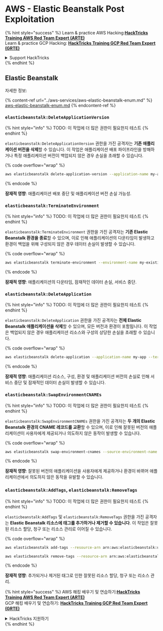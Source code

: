 # AWS - Elastic Beanstalk Post Exploitation

{% hint style="success" %}
Learn & practice AWS Hacking:<img src="../../../.gitbook/assets/image (1) (1) (1).png" alt="" data-size="line">[**HackTricks Training AWS Red Team Expert (ARTE)**](https://training.hacktricks.xyz/courses/arte)<img src="../../../.gitbook/assets/image (1) (1) (1).png" alt="" data-size="line">\
Learn & practice GCP Hacking: <img src="../../../.gitbook/assets/image (2).png" alt="" data-size="line">[**HackTricks Training GCP Red Team Expert (GRTE)**<img src="../../../.gitbook/assets/image (2).png" alt="" data-size="line">](https://training.hacktricks.xyz/courses/grte)

<details>

<summary>Support HackTricks</summary>

* Check the [**subscription plans**](https://github.com/sponsors/carlospolop)!
* **Join the** 💬 [**Discord group**](https://discord.gg/hRep4RUj7f) or the [**telegram group**](https://t.me/peass) or **follow** us on **Twitter** 🐦 [**@hacktricks\_live**](https://twitter.com/hacktricks_live)**.**
* **Share hacking tricks by submitting PRs to the** [**HackTricks**](https://github.com/carlospolop/hacktricks) and [**HackTricks Cloud**](https://github.com/carlospolop/hacktricks-cloud) github repos.

</details>
{% endhint %}

## Elastic Beanstalk

자세한 정보:

{% content-ref url="../aws-services/aws-elastic-beanstalk-enum.md" %}
[aws-elastic-beanstalk-enum.md](../aws-services/aws-elastic-beanstalk-enum.md)
{% endcontent-ref %}

### `elasticbeanstalk:DeleteApplicationVersion`

{% hint style="info" %}
TODO: 이 작업에 더 많은 권한이 필요한지 테스트
{% endhint %}

`elasticbeanstalk:DeleteApplicationVersion` 권한을 가진 공격자는 **기존 애플리케이션 버전을 삭제**할 수 있습니다. 이 작업은 애플리케이션 배포 파이프라인을 방해하거나 특정 애플리케이션 버전이 백업되지 않은 경우 손실을 초래할 수 있습니다.

{% code overflow="wrap" %}
```bash
aws elasticbeanstalk delete-application-version --application-name my-app --version-label my-version
```
{% endcode %}

**잠재적 영향**: 애플리케이션 배포 중단 및 애플리케이션 버전 손실 가능성.

### `elasticbeanstalk:TerminateEnvironment`

{% hint style="info" %}
TODO: 이 작업에 더 많은 권한이 필요한지 테스트
{% endhint %}

`elasticbeanstalk:TerminateEnvironment` 권한을 가진 공격자는 **기존 Elastic Beanstalk 환경을 종료**할 수 있으며, 이로 인해 애플리케이션의 다운타임이 발생하고 환경이 백업을 위해 구성되지 않은 경우 데이터 손실이 발생할 수 있습니다.

{% code overflow="wrap" %}
```bash
aws elasticbeanstalk terminate-environment --environment-name my-existing-env
```
{% endcode %}

**잠재적 영향**: 애플리케이션의 다운타임, 잠재적인 데이터 손실, 서비스 중단.

### `elasticbeanstalk:DeleteApplication`

{% hint style="info" %}
TODO: 이 작업에 더 많은 권한이 필요한지 테스트
{% endhint %}

`elasticbeanstalk:DeleteApplication` 권한을 가진 공격자는 **전체 Elastic Beanstalk 애플리케이션을 삭제**할 수 있으며, 모든 버전과 환경이 포함됩니다. 이 작업은 백업되지 않은 경우 애플리케이션 리소스와 구성의 상당한 손실을 초래할 수 있습니다.

{% code overflow="wrap" %}
```bash
aws elasticbeanstalk delete-application --application-name my-app --terminate-env-by-force
```
{% endcode %}

**잠재적 영향**: 애플리케이션 리소스, 구성, 환경 및 애플리케이션 버전의 손실로 인해 서비스 중단 및 잠재적인 데이터 손실이 발생할 수 있습니다.

### `elasticbeanstalk:SwapEnvironmentCNAMEs`

{% hint style="info" %}
TODO: 이 작업에 더 많은 권한이 필요한지 테스트
{% endhint %}

`elasticbeanstalk:SwapEnvironmentCNAMEs` 권한을 가진 공격자는 **두 개의 Elastic Beanstalk 환경의 CNAME 레코드를 교환**할 수 있으며, 이로 인해 잘못된 버전의 애플리케이션이 사용자에게 제공되거나 의도하지 않은 동작이 발생할 수 있습니다.

{% code overflow="wrap" %}
```bash
aws elasticbeanstalk swap-environment-cnames --source-environment-name my-env-1 --destination-environment-name my-env-2
```
{% endcode %}

**잠재적 영향**: 잘못된 버전의 애플리케이션을 사용자에게 제공하거나 환경이 바뀌어 애플리케이션에서 의도하지 않은 동작을 유발할 수 있습니다.

### `elasticbeanstalk:AddTags`, `elasticbeanstalk:RemoveTags`

{% hint style="info" %}
TODO: 이 작업에 더 많은 권한이 필요한지 테스트
{% endhint %}

`elasticbeanstalk:AddTags` 및 `elasticbeanstalk:RemoveTags` 권한을 가진 공격자는 **Elastic Beanstalk 리소스에 태그를 추가하거나 제거할 수 있습니다**. 이 작업은 잘못된 리소스 할당, 청구 또는 리소스 관리로 이어질 수 있습니다.

{% code overflow="wrap" %}
```bash
aws elasticbeanstalk add-tags --resource-arn arn:aws:elasticbeanstalk:us-west-2:123456789012:environment/my-app/my-env --tags Key=MaliciousTag,Value=1

aws elasticbeanstalk remove-tags --resource-arn arn:aws:elasticbeanstalk:us-west-2:123456789012:environment/my-app/my-env --tag-keys MaliciousTag
```
{% endcode %}

**잠재적 영향**: 추가되거나 제거된 태그로 인한 잘못된 리소스 할당, 청구 또는 리소스 관리.

{% hint style="success" %}
AWS 해킹 배우기 및 연습하기:<img src="../../../.gitbook/assets/image (1) (1) (1).png" alt="" data-size="line">[**HackTricks Training AWS Red Team Expert (ARTE)**](https://training.hacktricks.xyz/courses/arte)<img src="../../../.gitbook/assets/image (1) (1) (1).png" alt="" data-size="line">\
GCP 해킹 배우기 및 연습하기: <img src="../../../.gitbook/assets/image (2).png" alt="" data-size="line">[**HackTricks Training GCP Red Team Expert (GRTE)**<img src="../../../.gitbook/assets/image (2).png" alt="" data-size="line">](https://training.hacktricks.xyz/courses/grte)

<details>

<summary>HackTricks 지원하기</summary>

* [**구독 계획**](https://github.com/sponsors/carlospolop) 확인하기!
* **💬 [**Discord 그룹**](https://discord.gg/hRep4RUj7f) 또는 [**텔레그램 그룹**](https://t.me/peass)에 참여하거나 **Twitter** 🐦 [**@hacktricks\_live**](https://twitter.com/hacktricks_live)**를 팔로우하세요.**
* **[**HackTricks**](https://github.com/carlospolop/hacktricks) 및 [**HackTricks Cloud**](https://github.com/carlospolop/hacktricks-cloud) 깃허브 리포지토리에 PR을 제출하여 해킹 트릭을 공유하세요.**

</details>
{% endhint %}
